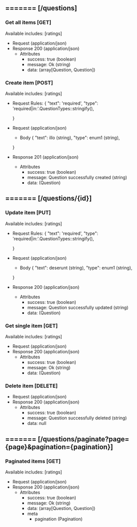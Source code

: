 ## ======= [/questions]

### Get all items [GET]
Available includes: [ratings]
+ Request (application/json)
    <!-- include(request/header.md) -->
+ Response 200 (application/json)
    + Attributes         
        + success: true (boolean)
        + message: Ok (string)
        + data: (array[Question, Question])

<!-- include(response/401.md) -->
<!-- include(response/500.md) -->
### Create item [POST]
Available includes: [ratings]
+ Request Rules:
    {
        "text": 'required',
        "type": 'required|in:'.QuestionTypes::stringify(),

    }
+ Request (application/json)
    <!-- include(request/header.md) -->
    + Body
    {
            "text": illo (string),
            "type": enum1 (string),

    }
+ Response 201 (application/json)
    + Attributes         
        + success: true (boolean)
        + message: Question successfully created (string)
        + data: (Question)

<!-- include(response/401.md) -->
<!-- include(response/422.md) -->
<!-- include(response/500.md) -->

## ======= [/questions/{id}]
### Update item [PUT]
Available includes: [ratings]
<!-- include(parameters/id.md) -->
+ Request Rules:
    {
        "text": 'required',
        "type": 'required|in:'.QuestionTypes::stringify(),

    }
+ Request (application/json)
    <!-- include(request/header.md) -->
    + Body
    {
            "text": deserunt (string),
            "type": enum1 (string),

    }
+ Response 200 (application/json)
    + Attributes         
        + success: true (boolean)
        + message: Question successfully updated (string)
        + data: (Question)

<!-- include(response/401.md) -->
<!-- include(response/404.md) -->
<!-- include(response/422.md) -->
<!-- include(response/500.md) -->
### Get single item [GET]
Available includes: [ratings]
<!-- include(parameters/id.md) -->
+ Request (application/json)
    <!-- include(request/header.md) -->
+ Response 200 (application/json)
    + Attributes         
        + success: true (boolean)
        + message: Ok (string)
        + data: (Question)

<!-- include(response/401.md) -->
<!-- include(response/404.md) -->
<!-- include(response/500.md) -->
### Delete item [DELETE]
<!-- include(parameters/id.md) -->
+ Request (application/json)
    <!-- include(request/header.md) -->    
+ Response 200 (application/json)
    + Attributes         
        + success: true (boolean)
        + message: Question successfully deleted (string)
        + data: null

<!-- include(response/401.md) -->
<!-- include(response/404.md) -->
<!-- include(response/500.md) -->

## ======= [/questions/paginate?page={page}&pagination={pagination}]
### Paginated items [GET]
Available includes: [ratings]
<!-- include(parameters/pagination.md) -->
+ Request (application/json)
    <!-- include(request/header.md) -->
+ Response 200 (application/json)
    + Attributes         
        + success: true (boolean)
        + message: Ok (string)
        + data: (array[Question, Question])
        + meta
            + pagination (Pagination)

<!-- include(response/401.md) -->
<!-- include(response/500.md) -->


